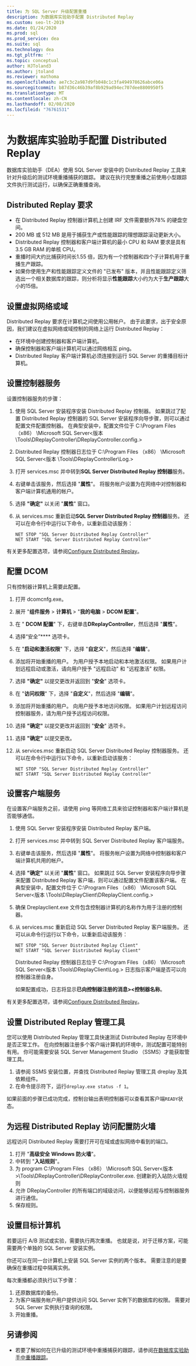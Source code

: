 ```yaml
---
title: 为 SQL Server 升级配置重播
description: 为数据库实验助手配置 Distributed Replay
ms.custom: seo-lt-2019
ms.date: 01/24/2020
ms.prod: sql
ms.prod_service: dea
ms.suite: sql
ms.technology: dea
ms.tgt_pltfrm: ''
ms.topic: conceptual
author: HJToland3
ms.author: jtoland
ms.reviewer: mathoma
ms.openlocfilehash: ae7c3c2a987d9fb048c1c3fa494978626abce06a
ms.sourcegitcommit: b87d36c46b39af8b929ad94ec707dee8800950f5
ms.translationtype: MT
ms.contentlocale: zh-CN
ms.lasthandoff: 02/08/2020
ms.locfileid: "76761531"
---
```

# <a name="configure-distributed-replay-for-database-experimentation-assistant"></a>为数据库实验助手配置 Distributed Replay

数据库实验助手（DEA）使用 SQL Server 安装中的 Distributed Replay 工具来针对升级后的测试环境重播捕获的跟踪。 建议在执行完整重播之前使用小型跟踪文件执行测试运行，以确保正确重播查询。

## <a name="distributed-replay-requirements"></a>Distributed Replay 要求

- 在 Distributed Replay 控制器计算机上创建 IRF 文件需要额外78% 的硬盘空间。
- 200 MB 或 512 MB 是用于捕获生产或性能跟踪的理想跟踪滚动更新大小。
- Distributed Replay 控制器和客户端计算机的最小 CPU 和 RAM 要求是具有 3.5 GB RAM 的单核 CPU。
- 重播时间大约比捕获时间长1.55 倍，因为有一个控制器和四个子计算机用于重播生产跟踪。
- 如果你使用生产和性能跟踪定义文件的 "已发布" 版本，并且性能跟踪定义筛选出一个相关数据库的跟踪，则分析将显示**性能跟踪**大小约为大于**生产跟踪**大小的15倍。

## <a name="set-up-a-virtual-network-or-domain"></a>设置虚拟网络或域

Distributed Replay 要求在计算机之间使用公用帐户。 由于此要求，出于安全原因，我们建议在虚拟网络或域控制的网络上运行 Distributed Replay：

- 在环境中创建控制器和客户端计算机。
- 确保控制器和客户端计算机可以通过网络相互 ping。
- Distributed Replay 客户端计算机必须连接到运行 SQL Server 的重播目标计算机。

## <a name="set-up-the-controller-service"></a>设置控制器服务

设置控制器服务的步骤：

1. 使用 SQL Server 安装程序安装 Distributed Replay 控制器。 如果跳过了配置 Distributed Replay 控制器的 SQL Server 安装程序向导步骤，则可以通过配置文件配置控制器。 在典型安装中，配置文件位于 C:\Program Files （x86） \Microsoft SQL Server\<版本 \Tools\DReplayController\DReplayController.config.\>
2. Distributed Replay 控制器日志位于 C:\Program Files （x86） \Microsoft SQL Server\<版本 \Tools\DReplayController\Log.\>
3. 打开 services.msc 并中转到**SQL Server Distributed Replay 控制器**服务。
4. 右键单击该服务，然后选择 "**属性**"。 将服务帐户设置为在网络中对控制器和客户端计算机通用的帐户。
5. 选择 **"确定"** 以关闭 "**属性**" 窗口。
6. 从 services.msc 重新启动**SQL Server Distributed Replay 控制器**服务。 还可以在命令行中运行以下命令，以重新启动该服务：

   `NET STOP "SQL Server Distributed Replay Controller"`</br>
   `NET START "SQL Server Distributed Replay Controller"`

有关更多配置选项，请参阅[Configure Distributed Replay](https://docs.microsoft.com/sql/tools/distributed-replay/configure-distributed-replay)。

## <a name="configure-dcom"></a>配置 DCOM

只有控制器计算机上需要此配置。

1. 打开 dcomcnfg.exe。
2. 展开 "**组件服务** > **计算机** > "**我的电脑** > **DCOM 配置**"。
3. 在 " **DCOM 配置**" 下，右键单击**DReplayController**，然后选择 "**属性**"。
4. 选择“安全”**** 选项卡。
5. 在 "**启动和激活权限**" 下，选择 "**自定义**"，然后选择 "**编辑**"。
6. 添加将开始重播的用户。 为用户授予本地启动和本地激活权限。 如果用户计划远程启动或激活，请向用户授予 "远程启动" 和 "远程激活" 权限。
7. 选择 **"确定"** 以提交更改并返回到 "**安全**" 选项卡。
8. 在 "**访问权限**" 下，选择 "**自定义**"，然后选择 "**编辑**"。
9. 添加将开始重播的用户。 向用户授予本地访问权限。 如果用户计划远程访问控制器服务，请为用户授予远程访问权限。
10. 选择 **"确定"** 以提交更改并返回到 "**安全**" 选项卡。
11. 选择 **"确定"** 以提交更改。
12. 从 services.msc 重新启动 SQL Server Distributed Replay 控制器服务。 还可以在命令行中运行以下命令，以重新启动该服务：

    `NET STOP "SQL Server Distributed Replay Controller"`</br>
    `NET START "SQL Server Distributed Replay Controller"`

## <a name="set-up-the-client-service"></a>设置客户端服务

在设置客户端服务之前，请使用 ping 等网络工具来验证控制器和客户端计算机是否能够通信。

1. 使用 SQL Server 安装程序安装 Distributed Replay 客户端。
2. 打开 services.msc 并中转到 SQL Server Distributed Replay 客户端服务。
3. 右键单击该服务，然后选择 "**属性**"。 将服务帐户设置为网络中控制器和客户端计算机共用的帐户。
4. 选择 **"确定"** 以关闭 "**属性**" 窗口。 如果跳过 SQL Server 安装程序向导步骤来配置 Distributed Replay 客户端，则可以通过配置文件配置该客户端。 在典型安装中，配置文件位于 C:\Program Files （x86） \Microsoft SQL Server\<版本 \Tools\DReplayClient\DReplayClient.config.\>
5. 确保 Dreplayclient.exe 文件包含控制器计算机的名称作为用于注册的控制器。
6. 从 services.msc 重新启动 SQL Server Distributed Replay 客户端服务。 还可以从命令行运行以下命令，以重新启动该服务：

    `NET STOP "SQL Server Distributed Replay Client"`</br>
    `NET START "SQL Server Distributed Replay Client"`

    Distributed Replay 控制器日志位于 C:\Program Files （x86） \Microsoft SQL Server\<版本 \Tools\DReplayClient\Log.\> 日志指示客户端是否可以向控制器注册自身。

    如果配置成功，日志将显示**已向控制器注册的消息\><控制器名称**。

有关更多配置选项，请参阅[Configure Distributed Replay](https://docs.microsoft.com/sql/tools/distributed-replay/configure-distributed-replay)。

## <a name="set-up-distributed-replay-administration-tools"></a>设置 Distributed Replay 管理工具

您可以使用 Distributed Replay 管理工具快速测试 Distributed Replay 在环境中是否正常工作。 在向控制器注册多个客户端计算机的环境中，测试配置可能特别有用。 你可能需要安装 SQL Server Management Studio （SSMS）才能获取管理工具。

1. 请参阅 SSMS 安装位置，并查找 Distributed Replay 管理工具 dreplay 及其依赖组件。
2. 在命令提示符下，运行`dreplay.exe status -f 1`。

如果前面的步骤已成功完成，控制台输出表明控制器可以查看其客户端`READY`状态。

## <a name="configure-the-firewall-for-remote-distributed-replay-access"></a>为远程 Distributed Replay 访问配置防火墙

远程访问 Distributed Replay 需要打开可在域或虚拟网络中看到的端口。

1. 打开 "**高级安全** **Windows 防火墙**"。
2. 中转到 "**入站规则**"。
3. 为 program C:\Program Files （x86） \Microsoft SQL Server\<版本\>\Tools\DReplayController\DReplayController.exe. 创建新的入站防火墙规则
4. 允许 DReplayController 的所有端口的域级访问，以便能够远程与控制器服务进行通信。
5. 保存规则。

## <a name="set-up-target-computers"></a>设置目标计算机

若要运行 A/B 测试或实验，需要执行两次重播。 也就是说，对于迁移方案，可能需要两个单独的 SQL Server 安装实例。

你还可以在同一台计算机上安装 SQL Server 实例的两个版本。 需要注意的是要确保在重播过程中隔离实例。

每次重播都必须执行以下步骤：

1. 还原数据库的备份。
2. 为客户端服务帐户用户提供访问 SQL Server 实例下的数据库的权限。 需要对 SQL Server 实例执行查询的权限。
3. 开始重播。

## <a name="see-also"></a>另请参阅

- 若要了解如何在已升级的测试环境中重播捕获的跟踪，请参阅[在数据库实验助手中重播跟踪](database-experimentation-assistant-replay-trace.md)。
